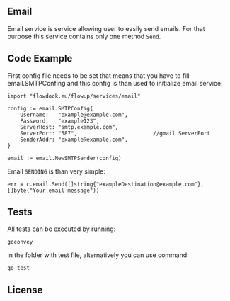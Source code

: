## Email

Email service is service allowing user to easily send emails. For that purpose this service contains only one method `Send`.

## Code Example

First config file needs to be set that means that you have to fill email.SMTPConfing and this config is than used to initialize email service:
    
    import "flowdock.eu/flowup/services/email"

    config := email.SMTPConfig{
		Username:   "example@example.com",
		Password:   "example123",
		ServerHost: "smtp.example.com",
		ServerPort: "587",                        //gmail ServerPort
		SenderAddr: "example@example.com",
	}
    
    email := email.NewSMTPSender(config)

Email `SENDING` is than very simple: 
    
    err = c.email.Send([]string{"exampleDestination@example.com"}, []byte("Your email message")) 

## Tests

All tests can be executed by running: 

    goconvey 

in the folder with test file, alternatively you can use command: 

    go test

## License